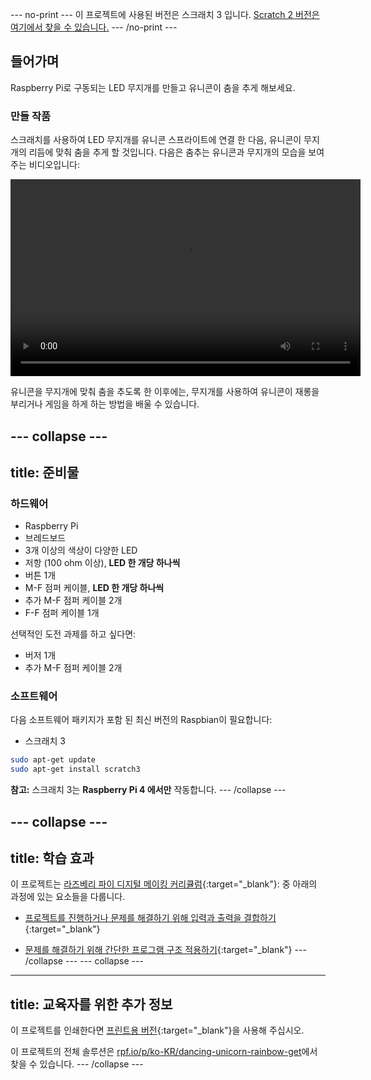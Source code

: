 --- no-print --- 
이 프로젝트에 사용된 버전은 스크래치 3 입니다. [Scratch 2 버전은 여기에서 찾을 수 있습니다.](https://projects.raspberrypi.org/ko-KR/projects/dancing-unicorn-rainbow-scratch2) 
--- /no-print ---

## 들어가며

Raspberry Pi로 구동되는 LED 무지개를 만들고 유니콘이 춤을 추게 해보세요.

### 만들 작품

스크래치를 사용하여 LED 무지개를 유니콘 스프라이트에 연결 한 다음, 유니콘이 무지개의 리듬에 맞춰 춤을 추게 할 것입니다. 다음은 춤추는 유니콘과 무지개의 모습을 보여주는 비디오입니다:

<video width="560" height="315" controls>
<source src="resources/Screencast.mp4" type="video/mp4">
브라우저가 비디오 태그를 지원하지 않습니다. FireFox 또는 Chrome을 사용해보십시오. 
</video>

유니콘을 무지개에 맞춰 춤을 추도록 한 이후에는, 무지개를 사용하여 유니콘이 재롱을 부리거나 게임을 하게 하는 방법을 배울 수 있습니다.

--- collapse ---
---
title: 준비물
---

### 하드웨어

+ Raspberry Pi
+ 브레드보드
+ 3개 이상의 색상이 다양한 LED
+ 저항 (100 ohm 이상), **LED 한 개당 하나씩**
+ 버튼 1개
+ M-F 점퍼 케이블, **LED 한 개당 하나씩**
+ 추가 M-F 점퍼 케이블 2개
+ F-F 점퍼 케이블 1개

선택적인 도전 과제를 하고 싶다면:

+ 버저 1개
+ 추가 M-F 점퍼 케이블 2개

### 소프트웨어

다음 소프트웨어 패키지가 포함 된 최신 버전의 Raspbian이 필요합니다:

+ 스크래치 3

```bash
sudo apt-get update
sudo apt-get install scratch3
```

**참고:** 스크래치 3는 **Raspberry Pi 4 에서만** 작동합니다. --- /collapse ---

--- collapse ---
---
title: 학습 효과
---

이 프로젝트는 [라즈베리 파이 디지털 메이킹 커리큘럼](http://rpf.io/curriculum){:target="_blank"}: 중 아래의 과정에 있는 요소들을 다룹니다.

+ [프로젝트를 진행하거나 문제를 해결하기 위해 입력과 출력을 결합하기](https://curriculum.raspberrypi.org/physical-computing/builder/){:target="_blank"}

+ [문제를 해결하기 위해 간단한 프로그램 구조 적용하기](https://www.raspberrypi.org/curriculum/programming/builder){:target="_blank"}
--- /collapse ---
--- collapse ---
---
title: 교육자를 위한 추가 정보
---

이 프로젝트를 인쇄한다면 [프린트용 버전](https://projects.raspberrypi.org/ko-KR/projects/dancing-unicorn-rainbow/print){:target="_blank"}을 사용해 주십시오.

이 프로젝트의 전체 솔루션은 [rpf.io/p/ko-KR/dancing-unicorn-rainbow-get](https://rpf.io/p/ko-KR/dancing-unicorn-rainbow-get)에서 찾을 수 있습니다. --- /collapse ---
